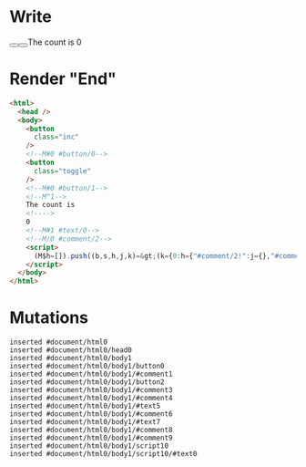 # Write
  <body><button class="inc"></button><!M#0 #button/0><button class="toggle"></button><!M#0 #button/1><!M^1>The count is <!>0<!M#1 #text/0><!M/0 #comment/2></body><script>(M$h=[]).push((b,s,h,j,k)=>(k={0:h={"#comment/2!":j={},"#comment/2(":b("ifBody"),show:!0,count:0},1:j},j._=h,k),[0,"counter",])</script>


# Render "End"
```html
<html>
  <head />
  <body>
    <button
      class="inc"
    />
    <!--M#0 #button/0-->
    <button
      class="toggle"
    />
    <!--M#0 #button/1-->
    <!--M^1-->
    The count is 
    <!---->
    0
    <!--M#1 #text/0-->
    <!--M/0 #comment/2-->
    <script>
      (M$h=[]).push((b,s,h,j,k)=&gt;(k={0:h={"#comment/2!":j={},"#comment/2(":b("ifBody"),show:!0,count:0},1:j},j._=h,k),[0,"counter",])
    </script>
  </body>
</html>
```

# Mutations
```
inserted #document/html0
inserted #document/html0/head0
inserted #document/html0/body1
inserted #document/html0/body1/button0
inserted #document/html0/body1/#comment1
inserted #document/html0/body1/button2
inserted #document/html0/body1/#comment3
inserted #document/html0/body1/#comment4
inserted #document/html0/body1/#text5
inserted #document/html0/body1/#comment6
inserted #document/html0/body1/#text7
inserted #document/html0/body1/#comment8
inserted #document/html0/body1/#comment9
inserted #document/html0/body1/script10
inserted #document/html0/body1/script10/#text0
```